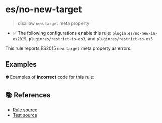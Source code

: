 # es/no-new-target
> disallow `new.target` meta property

- ✅ The following configurations enable this rule: `plugin:es/no-new-in-es2015`, `plugin:es/restrict-to-es3`, and `plugin:es/restrict-to-es5`

This rule reports ES2015 `new.target` meta property as errors.

## Examples

⛔ Examples of **incorrect** code for this rule:

<eslint-playground type="bad" code="/*eslint es/no-new-target: error */
class A {
    constructor() {
        doSomething(new.target)
    }
}
" />

## 📚 References

- [Rule source](https://github.com/mysticatea/eslint-plugin-es/blob/v4.1.0/lib/rules/no-new-target.js)
- [Test source](https://github.com/mysticatea/eslint-plugin-es/blob/v4.1.0/tests/lib/rules/no-new-target.js)
